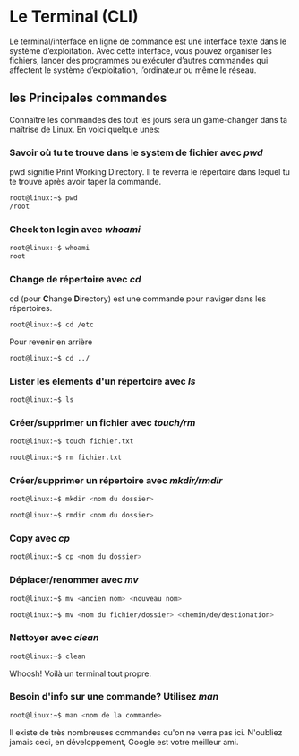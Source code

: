 # Le Terminal (CLI)

Le terminal/interface en ligne de commande est une interface texte dans le système d’exploitation. Avec cette interface, vous pouvez organiser les fichiers, lancer des programmes ou exécuter d’autres commandes qui affectent le système d’exploitation, l’ordinateur ou même le réseau.

## les Principales commandes

Connaître les commandes des tout les jours sera un game-changer dans ta maîtrise de Linux.
En voici quelque unes:

### Savoir où tu te trouve dans le system de fichier avec *pwd*

pwd signifie Print Working Directory. Il te reverra le répertoire dans lequel tu te trouve après avoir taper la commande.

```BASH
root@linux:~$ pwd
/root
```

### Check ton login avec *whoami*

```BASH
root@linux:~$ whoami
root
```

### Change de répertoire avec *cd*

cd (pour **C**hange **D**irectory) est une commande pour naviger dans les répertoires.

```Bash
root@linux:~$ cd /etc
```

Pour revenir en arrière

```Bash
root@linux:~$ cd ../ 
```

### Lister les elements d'un répertoire avec *ls*

```Bash
root@linux:~$ ls
```

### Créer/supprimer un fichier avec *touch/rm*

```Bash
root@linux:~$ touch fichier.txt 
```

```Bash
root@linux:~$ rm fichier.txt 
```

### Créer/supprimer un répertoire avec *mkdir/rmdir*

```Bash
root@linux:~$ mkdir <nom du dossier>
```

```Bash
root@linux:~$ rmdir <nom du dossier>
```

### Copy avec *cp*

```Bash
root@linux:~$ cp <nom du dossier>
```

### Déplacer/renommer avec *mv*

```Bash
root@linux:~$ mv <ancien nom> <nouveau nom>
```

```Bash
root@linux:~$ mv <nom du fichier/dossier> <chemin/de/destionation>
```

### Nettoyer avec *clean*

```Bash
root@linux:~$ clean
```

Whoosh! Voilà un terminal tout propre.

### Besoin d'info sur une commande? Utilisez *man*

```Bash
root@linux:~$ man <nom de la commande>
```

Il existe de très nombreuses commandes qu'on ne verra pas ici.
N'oubliez jamais ceci, en développement, Google est votre meilleur ami.
